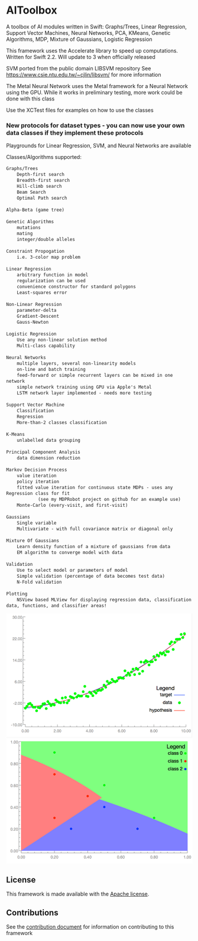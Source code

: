 # AIToolbox
A toolbox of AI modules written in Swift:  Graphs/Trees, Linear Regression, Support Vector Machines, Neural Networks, PCA, KMeans, Genetic Algorithms, MDP, Mixture of Gaussians, Logistic Regression

This framework uses the Accelerate library to speed up computations.
Written for Swift 2.2.  Will update to 3 when officially released

SVM ported from the public domain LIBSVM repository
See https://www.csie.ntu.edu.tw/~cjlin/libsvm/ for more information

The Metal Neural Network uses the Metal framework for a Neural Network using the GPU.  While it works in preliminary testing, more work could be done with this class

Use the XCTest files for examples on how to use the classes

### New protocols for dataset types - you can now use your own data classes if they implement these protocols

Playgrounds for Linear Regression, SVM, and Neural Networks are available

Classes/Algorithms supported:

    Graphs/Trees
        Depth-first search
        Breadth-first search
        Hill-climb search
        Beam Search
        Optimal Path search

    Alpha-Beta (game tree)

    Genetic Algorithms
        mutations
        mating
        integer/double alleles

    Constraint Propogation
        i.e. 3-color map problem

    Linear Regression
        arbitrary function in model
        regularization can be used
        convenience constructor for standard polygons
        Least-squares error

    Non-Linear Regression
        parameter-delta
        Gradient-Descent
        Gauss-Newton

    Logistic Regression
        Use any non-linear solution method
        Multi-class capability

    Neural Networks
        multiple layers, several non-linearity models
        on-line and batch training
        feed-forward or simple recurrent layers can be mixed in one network
        simple network training using GPU via Apple's Metal
        LSTM network layer implemented - needs more testing

    Support Vector Machine
        Classification
        Regression
        More-than-2 classes classification

    K-Means
        unlabelled data grouping

    Principal Component Analysis
        data dimension reduction

    Markov Decision Process
        value iteration
        policy iteration
        fitted value iteration for continuous state MDPs - uses any Regression class for fit
                (see my MDPRobot project on github for an example use)
        Monte-Carlo (every-visit, and first-visit)

    Gaussians
        Single variable
        Multivariate - with full covariance matrix or diagonal only

    Mixture Of Gaussians
        Learn density function of a mixture of gaussians from data
        EM algorithm to converge model with data

    Validation
        Use to select model or parameters of model
        Simple validation (percentage of data becomes test data)
        N-Fold validation

    Plotting
        NSView based MLView for displaying regression data, classification data, functions, and classifier areas!
![Regression Plot Image](PlotImage.png)
![Classification Plot Image](PlotImage2.png)

## License

This framework is made available with the [Apache license](LICENSE.md).

##  Contributions

See the [contribution document](CONTRIBUTIONS.md) for information on contributing to this framework